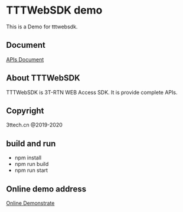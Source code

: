 # TTTWebSDK demo
This is a Demo for tttwebsdk.

## Document
[APIs Document](http://www.3ttech.cn/index.php?menu=68&type=Web)

## About TTTWebSDK
TTTWebSDK is 3T-RTN WEB Access SDK. It is provide complete APIs.

## Copyright
3ttech.cn @2019-2020

## build and run
* npm install <br>
* npm run build <br>
* npm run start

## Online demo address
[Online Demonstrate](https://stech.3ttech.cn/webdemo/index.html)
